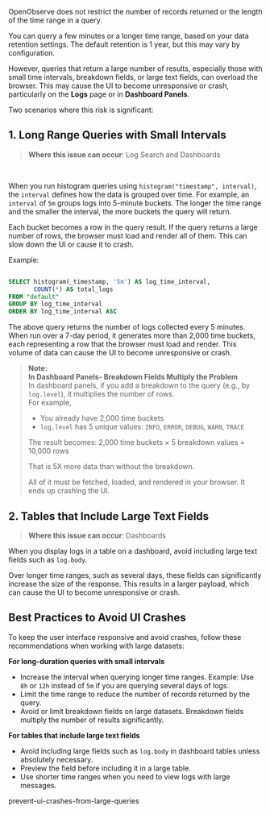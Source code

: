 OpenObserve does not restrict the number of records returned or the length of the time range in a query. 

You can query a few minutes or a longer time range, based on your data retention settings. The default retention is 1 year, but this may vary by configuration.

However, queries that return a large number of results, especially those with small time intervals, breakdown fields, or large text fields, can overload the browser. 
This may cause the UI to become unresponsive or crash, particularly on the **Logs** page or in **Dashboard Panels**.

Two scenarios where this risk is significant:

## 1. Long Range Queries with Small Intervals 

> **Where this issue can occur**: Log Search and Dashboards
<br>

When you run histogram queries using `histogram("timestamp", interval)`, the `interval` defines how the data is grouped over time. For example, an `interval` of `5m` groups logs into 5-minute buckets. The longer the time range and the smaller the interval, the more buckets the query will return.

Each bucket becomes a row in the query result. If the query returns a large number of rows, the browser must load and render all of them. This can slow down the UI or cause it to crash.

Example: 

```sql linenums="1"

SELECT histogram(_timestamp, '5m') AS log_time_interval,
       COUNT(*) AS total_logs
FROM "default"
GROUP BY log_time_interval
ORDER BY log_time_interval ASC
```

The above query returns the number of logs collected every 5 minutes. When run over a 7-day period, it generates more than 2,000 time buckets, each representing a row that the browser must load and render. This volume of data can cause the UI to become unresponsive or crash.

> **Note:** <br>
>**In Dashboard Panels- Breakdown Fields Multiply the Problem**<br>
>In dashboard panels, if you add a breakdown to the query (e.g., by `log.level`), it multiplies the number of rows. <br> For example,
>
>- You already have 2,000 time buckets  
>- `log.level` has 5 unique values: `INFO`, `ERROR`, `DEBUG`, `WARN`, `TRACE`
>
>The result becomes: 2,000 time buckets × 5 breakdown values = 10,000 rows
>
>That is 5X more data than without the breakdown. 
>
>All of it must be fetched, loaded, and rendered in your browser. It ends up crashing the UI. 

## 2. Tables that Include Large Text Fields 

> **Where this issue can occur**: Dashboards


When you display logs in a table on a dashboard, avoid including large text fields such as `log.body`. 

Over longer time ranges, such as several days, these fields can significantly increase the size of the response. This results in a larger payload, which can cause the UI to become unresponsive or crash.

## Best Practices to Avoid UI Crashes

To keep the user interface responsive and avoid crashes, follow these recommendations when working with large datasets:

**For long-duration queries with small intervals**

- Increase the interval when querying longer time ranges. Example: Use `8h` or `12h` instead of `5m` if you are querying several days of logs.  
- Limit the time range to reduce the number of records returned by the query.   
- Avoid or limit breakdown fields on large datasets. Breakdown fields multiply the number of results significantly. 

**For tables that include large text fields**

- Avoid including large fields such as `log.body` in dashboard tables unless absolutely necessary.  
- Preview the field before including it in a large table.  
- Use shorter time ranges when you need to view logs with large messages.



prevent-ui-crashes-from-large-queries
